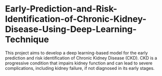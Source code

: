 # Early-Prediction-and-Risk-Identification-of-Chronic-Kidney-Disease-Using-Deep-Learning-Technique
This project aims to develop a deep learning-based model for the early prediction and risk identification of Chronic Kidney Disease (CKD). CKD is a progressive condition that impairs kidney function and can lead to severe complications, including kidney failure, if not diagnosed in its early stages.
